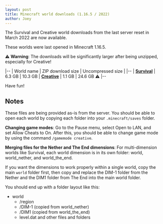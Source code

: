 ```yaml
---
layout: post
title: Minecraft world downloads (1.16.5 / 2022)
author: Joey
---
```

The Survival and Creative world downloads from the last server reset in March 2022 are now available. 

<!--more-->

These worlds were last opened in Minecraft 1.16.5. 

⚠ **Warning**: The downloads will be significantly larger after being unzipped, especially for Creative! 

|--
| World name | ZIP download size | Uncompressed size |
|--
| [**Survival**](https://f001.backblazeb2.com/file/N3FS-worlds/2022/survival_main.zip) | 6.3 GB | 10.3 GB
| [**Creative**](https://f001.backblazeb2.com/file/N3FS-worlds/2022/creative_main.zip) | 1.1 GB | 24.6 GB ⚠
|--

Have fun!

## Notes

These files are being provided as-is from the server. You should be able to open each world by copying each folder into your `.minecraft/saves` folder. 

**Changing game modes**: Go to the Pause menu, select Open to LAN, and set Allow Cheats to On. After this, you should be able to change game mode by using the command `/gamemode creative`.

**Merging files for the Nether and The End dimensions**: For multi-dimension worlds like Survival, each world dimension is in its own folder: world, world_nether, and world_the_end. 

If you want the dimensions to work properly within a single world, copy the main `world` folder first, then copy and replace the DIM-1 folder from the Nether and the DIM1 folder from The End into the main world folder. 

You should end up with a folder layout like this: 

* world
    * /region
    * /DIM-1 (copied from world_nether)
    * /DIM1 (copied from world_the_end)
    * level.dat and other files and folders
